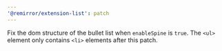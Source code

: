 ```yaml
---
'@remirror/extension-list': patch
---
```


Fix the dom structure of the bullet list when `enableSpine` is `true`. The `<ul>` element only contains `<li>` elements after this patch.
